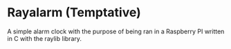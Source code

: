 # Rayalarm (Temptative)

A simple alarm clock with the purpose of being ran in a Raspberry PI written in C with the raylib library.